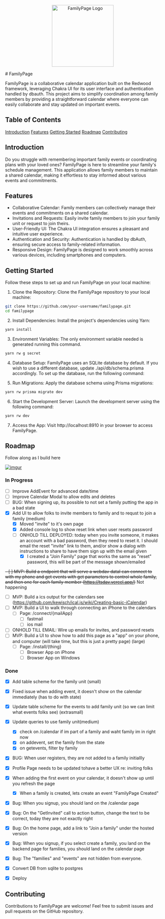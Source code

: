 <p align="center">
  <img src="https://familypage.jace.pro/logo.png" width="200" alt="FamilyPage Logo" />
</p>
# FamilyPage

FamilyPage is a collaborative calendar application built on the Redwood framework, leveraging Chakra UI for its user interface and authentication handled by dbauth. This project aims to simplify coordination among family members by providing a straightforward calendar where everyone can easily collaborate and stay updated on important events.

## Table of Contents

[Introduction](#introduction)
[Features](#features)
[Getting Started](#getting-started)
[Roadmap](#roadmap)
[Contributing](#contributing)

## Introduction

Do you struggle with remembering important family events or coordinating plans with your loved ones? FamilyPage is here to streamline your family's schedule management. This application allows family members to maintain a shared calendar, making it effortless to stay informed about various events and commitments.

## Features

- Collaborative Calendar: Family members can collectively manage their events and commitments on a shared calendar.
- Invitations and Requests: Easily invite family members to join your family unit or request to join theirs.
- User-Friendly UI: The Chakra UI integration ensures a pleasant and intuitive user experience.
- Authentication and Security: Authentication is handled by dbAuth, ensuring secure access to family-related information.
- Responsive Design: FamilyPage is designed to work smoothly across various devices, including smartphones and computers.

## Getting Started

Follow these steps to set up and run FamilyPage on your local machine:

1. Clone the Repository: Clone the FamilyPage repository to your local machine:

```bash
git clone https://github.com/your-username/familypage.git
cd familypage
```

2. Install Dependencies: Install the project's dependencies using Yarn:

```bash
yarn install
```

3. Environment Variables: The only environment variable needed is generated running this command.

```bash
yarn rw g secret
```

4. Database Setup: FamilyPage uses an SQLite database by default. If you wish to use a different database, update ./api/db/schema.prisma accordingly. To set up the database, run the following command:

5. Run Migrations: Apply the database schema using Prisma migrations:

```bash
yarn rw prisma migrate dev
```

6. Start the Development Server: Launch the development server using the following command:

```bash
yarn rw dev
```

7. Access the App: Visit http://localhost:8910 in your browser to access FamilyPage.

## Roadmap

Follow along as I build here

[![imgur](https://i.imgur.com/E3Kkia3.png)](https://www.youtube.com/playlist?list=PLiMstOldZgCcnR2m4QLB743eLdeIap70o)

### In Progress
- [ ] Improve AddEvent for advanced date/time
- [ ] Improve Calendar Modal to allow edits and deletes
- [ ] BUG: When signing up, its possible to not set a family putting the app in a bad state
- [x] Add UI to allow folks to invite members to family and to requst to join a family (medium)
  - [x] Moved "invite" to it's own page
  - [x] Added console log to show reset link when user resets password
  - [ ] ONHOLD TILL DEPLOYED: today when you invite someone, it makes an account with a bad password, then they need to reset it. I should email the reset "invite" link to them, and/or show a dialog with instructions to share to have them sign up with the email given
    - [x] I created a "Join Family" page that works the same as "reset" password, this will be part of the message shown/emailed

~~- [ ] MVP: Build a endpoint that will serve a webdav dataI can connect to with my phone and get events with get parameters to control whole family, and then one for each family member (https://tsdav.vercel.app/)~~ Not happening
- [ ] MVP: Build a ics output for the calendars see (https://github.com/kewisch/ical.js/wiki/Creating-basic-iCalendar)
- [ ] MVP: Build a UI to walk through connecting an iPhone to the calendars
  - [ ] Page: /connect/{mailApp}
    - [ ] fastmail
    - [ ] ios mail
- [ ] ONHOLD TILL EMAIL: Wire up emails for invites, and password resets
- [ ] MVP: Build a UI to show how to add this page as a "app" on your phone, and computer (will take time, but this is just a pretty page) (large)
  - [ ] Page: /install/{thing}
    - [ ] Browser App on iPhone
    - [ ] Browser App on Windows

### Done
- [x] Add table scheme for the family unit (small)
- [x] Fixed issue when adding event, it doesn't show on the calendar immediately (has to do with state)
- [x] Update table scheme for the events to add family unit (so we can limit what events folks see) (extrasmall)
- [x] Update queries to use family unit(medium)
  - [x] check on /calendar if im part of a family and waht family im in right now
  - [x] on addevent, set the family from the state
  - [x] on getevents, filter by family
- [x] BUG: When user registers, they are not added to a family initiallly

- [x] Profile Page needs to be updated tohave a better UX re: inviting folks
- [x] When adding the first event on your calendar, it doesn't show up until you refresh the page
  - [x] When a family is created, lets create an event "FamilyPage Created"
- [x] Bug: When you signup, you should land on the /calendar page
- [x] Bug: On the "GetInvited" call to action button, change the text to be correct, today they are not exactly right
- [x] Bug: On the home page, add a link to "Join a family" under the hosted version
- [x] Bug: When you signup, if you select create a family, you land on the backend page for families, you should land on the calendar page
- [x] Bug: The "families" and "events" are not hidden from everyone.
- [x] Convert DB from sqlite to postgres
- [x] Deploy

## Contributing
Contributions to FamilyPage are welcome! Feel free to submit issues and pull requests on the GitHub repository.
